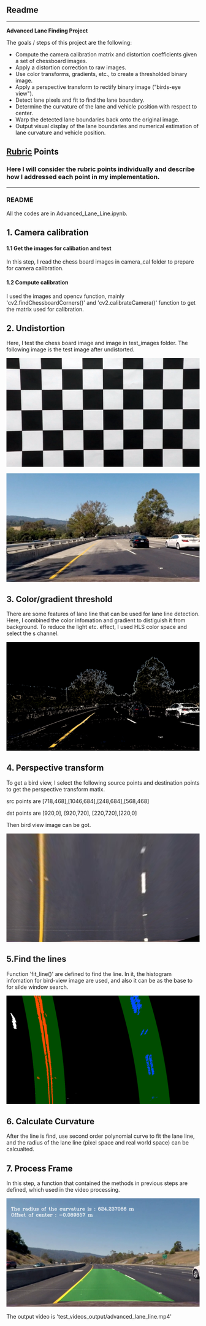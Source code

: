 ## Readme

---

**Advanced Lane Finding Project**

The goals / steps of this project are the following:

* Compute the camera calibration matrix and distortion coefficients given a set of chessboard images.
* Apply a distortion correction to raw images.
* Use color transforms, gradients, etc., to create a thresholded binary image.
* Apply a perspective transform to rectify binary image ("birds-eye view").
* Detect lane pixels and fit to find the lane boundary.
* Determine the curvature of the lane and vehicle position with respect to center.
* Warp the detected lane boundaries back onto the original image.
* Output visual display of the lane boundaries and numerical estimation of lane curvature and vehicle position.

[//]: # (Image References)


## [Rubric](https://review.udacity.com/#!/rubrics/571/view) Points

### Here I will consider the rubric points individually and describe how I addressed each point in my implementation.  

---

### README

All the codes are in Advanced_Lane_Line.ipynb.

## 1. Camera calibration

#### 1.1 Get the images for calibation and test

In this step, I read the chess board images in camera_cal folder to prepare for camera calibration.

#### 1.2 Compute calibration

I used the images and opencv function, mainly 'cv2.findChessboardCorners()' and 'cv2.calibrateCamera()' function to get the matrix used for calibration.

## 2. Undistortion

Here, I test the chess board image and image in test_images folder.
The following image is the test image after undistorted.

![image1](./test_images/undistored_image.jpg)

![image2](./test_images/test_image_3_undisorted.jpg)


## 3. Color/gradient threshold

There are some features of lane line that can be used for lane line detection.
Here, I combined the color infomation and gradient to distiguish it from background. 
To reduce the light etc. effect, I used HLS color space and select the s channel.

![image3](./test_images/combined_image.jpg)

## 4. Perspective transform

To get a bird view, I select the following source points and destination points to get the perspective transform matix.

src points are [718,468],[1046,684],[248,684],[568,468]

dst points are [920,0],  [920,720], [220,720],[220,0]

Then bird view image can be got.

![image4](./test_images/warped_image.jpg)

## 5.Find the lines

Function 'fit_line()' are defined to find the line. In it, the histogram infomation for bird-view image are used, and also it can be as the base to for silde window search.

![image5](./test_images/fit_line.jpg)

## 6. Calculate Curvature

After the line is find, use second order polynomial curve to fit the lane line, and the radius of the lane line (pixel space and real world space) can be calcualted.

## 7. Process Frame

In this step, a function that contained the methods in previous steps are defined, which used in the video processing.

![image6](./test_images/video_frame.jpg)

The output video is 'test_videos_output/advanced_lane_line.mp4'

